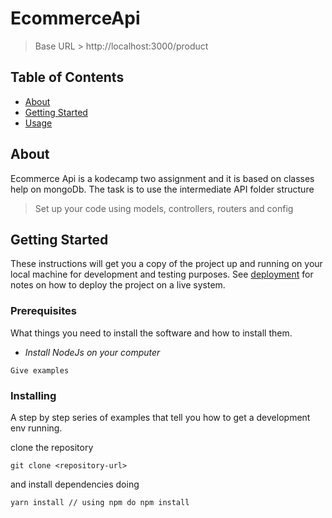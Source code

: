 # EcommerceApi

> Base URL
    > http://localhost:3000/product

## Table of Contents

- [About](#about)
- [Getting Started](#getting_started)
- [Usage](#usage)

## About <a name = "about"></a>

Ecommerce Api is a kodecamp two assignment and it is based on classes help on mongoDb. The task is to use
the intermediate API folder structure
> Set up your code using models, controllers, routers and config

## Getting Started <a name = "getting_started"></a>

These instructions will get you a copy of the project up and running on your local machine for development and testing purposes. See [deployment](#deployment) for notes on how to deploy the project on a live system.



### Prerequisites

What things you need to install the software and how to install them.

+ *Install NodeJs on your computer*


```
Give examples
```

### Installing

A step by step series of examples that tell you how to get a development env running.

clone the repository

```
git clone <repository-url>
```

and install dependencies doing

```
yarn install // using npm do npm install
```

